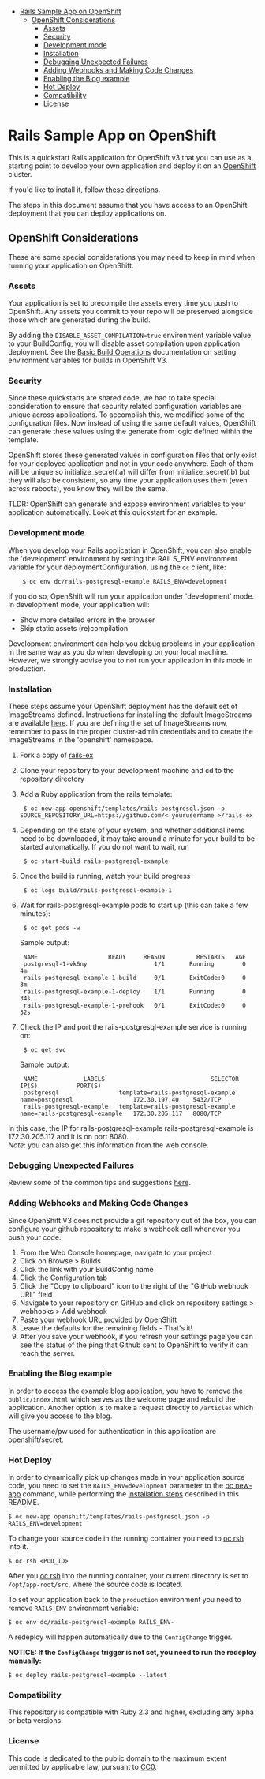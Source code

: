 

<!-- toc -->

- [Rails Sample App on OpenShift](#rails-sample-app-on-openshift)
  * [OpenShift Considerations](#openshift-considerations)
    + [Assets](#assets)
    + [Security](#security)
    + [Development mode](#development-mode)
    + [Installation](#installation)
    + [Debugging Unexpected Failures](#debugging-unexpected-failures)
    + [Adding Webhooks and Making Code Changes](#adding-webhooks-and-making-code-changes)
    + [Enabling the Blog example](#enabling-the-blog-example)
    + [Hot Deploy](#hot-deploy)
    + [Compatibility](#compatibility)
    + [License](#license)

<!-- tocstop -->

Rails Sample App on OpenShift
============================

This is a quickstart Rails application for OpenShift v3 that you can use as a starting point to develop your own application and deploy it on an [OpenShift](https://github.com/openshift/origin) cluster.

If you'd like to install it, follow [these directions](https://github.com/sclorg/rails-ex/blob/master/README.md#installation).  

The steps in this document assume that you have access to an OpenShift deployment that you can deploy applications on.

OpenShift Considerations
------------------------
These are some special considerations you may need to keep in mind when running your application on OpenShift.

### Assets
Your application is set to precompile the assets every time you push to OpenShift.
Any assets you commit to your repo will be preserved alongside those which are generated during the build.

By adding the ```DISABLE_ASSET_COMPILATION=true``` environment variable value to your BuildConfig, you will disable asset compilation upon application deployment.  See the [Basic Build Operations](https://docs.okd.io/latest/dev_guide/builds/basic_build_operations.html#starting-a-build) documentation on setting environment variables for builds in OpenShift V3.

### Security
Since these quickstarts are shared code, we had to take special consideration to ensure that security related configuration variables are unique across applications. To accomplish this, we modified some of the configuration files. Now instead of using the same default values, OpenShift can generate these values using the generate from logic defined within the template.

OpenShift stores these generated values in configuration files that only exist for your deployed application and not in your code anywhere. Each of them will be unique so initialize_secret(:a) will differ from initialize_secret(:b) but they will also be consistent, so any time your application uses them (even across reboots), you know they will be the same.

TLDR: OpenShift can generate and expose environment variables to your application automatically. Look at this quickstart for an example.

### Development mode
When you develop your Rails application in OpenShift, you can also enable the 'development' environment by setting the RAILS_ENV environment variable for your deploymentConfiguration, using the `oc` client, like:  

		$ oc env dc/rails-postgresql-example RAILS_ENV=development


If you do so, OpenShift will run your application under 'development' mode. In development mode, your application will:  
*  Show more detailed errors in the browser  
*  Skip static assets (re)compilation  

Development environment can help you debug problems in your application in the same way as you do when developing on your local machine. However, we strongly advise you to not run your application in this mode in production.

### Installation
These steps assume your OpenShift deployment has the default set of ImageStreams defined. Instructions for installing the default ImageStreams are available [here](https://docs.okd.io/latest/install_config/imagestreams_templates.html).  If you are defining the set of ImageStreams now, remember to pass in the proper cluster-admin credentials and to create the ImageStreams in the 'openshift' namespace.

1. Fork a copy of [rails-ex](https://github.com/sclorg/rails-ex)
2. Clone your repository to your development machine and cd to the repository directory
3. Add a Ruby application from the rails template:

		$ oc new-app openshift/templates/rails-postgresql.json -p SOURCE_REPOSITORY_URL=https://github.com/< yourusername >/rails-ex 

4. Depending on the state of your system, and whether additional items need to be downloaded, it may take around a minute for your build to be started automatically.  If you do not want to wait, run

		$ oc start-build rails-postgresql-example

5. Once the build is running, watch your build progress  

		$ oc logs build/rails-postgresql-example-1

6. Wait for rails-postgresql-example pods to start up (this can take a few minutes):  

		$ oc get pods -w


	Sample output:  

		NAME                    READY     REASON         RESTARTS   AGE
		postgresql-1-vk6ny                   1/1       Running        0          4m
		rails-postgresql-example-1-build     0/1       ExitCode:0     0          3m
		rails-postgresql-example-1-deploy    1/1       Running        0          34s
		rails-postgresql-example-1-prehook   0/1       ExitCode:0     0          32s



7. Check the IP and port the rails-postgresql-example service is running on:  

		$ oc get svc


	Sample output:  

		NAME             LABELS                              SELECTOR              IP(S)           PORT(S)
		postgresql                 template=rails-postgresql-example   name=postgresql                 172.30.197.40    5432/TCP
		rails-postgresql-example   template=rails-postgresql-example   name=rails-postgresql-example   172.30.205.117   8080/TCP


In this case, the IP for rails-postgresql-example rails-postgresql-example is 172.30.205.117 and it is on port 8080.  
*Note*: you can also get this information from the web console.


### Debugging Unexpected Failures

Review some of the common tips and suggestions [here](https://github.com/openshift/origin/blob/master/docs/debugging-openshift.md).

### Adding Webhooks and Making Code Changes
Since OpenShift V3 does not provide a git repository out of the box, you can configure your github repository to make a webhook call whenever you push your code.

1. From the Web Console homepage, navigate to your project
2. Click on Browse > Builds
3. Click the link with your BuildConfig name
4. Click the Configuration tab
5. Click the "Copy to clipboard" icon to the right of the "GitHub webhook URL" field
6. Navigate to your repository on GitHub and click on repository settings > webhooks > Add webhook
7. Paste your webhook URL provided by OpenShift
8. Leave the defaults for the remaining fields - That's it!
9. After you save your webhook, if you refresh your settings page you can see the status of the ping that Github sent to OpenShift to verify it can reach the server.  

### Enabling the Blog example
In order to access the example blog application, you have to remove the
`public/index.html` which serves as the welcome page and rebuild the application.
Another option is to make a request directly to `/articles` which will give you access to the blog.

The username/pw used for authentication in this application are openshift/secret.

### Hot Deploy

In order to dynamically pick up changes made in your application source code, you need to set the `RAILS_ENV=development` parameter to the [oc new-app](https://docs.okd.io/latest/cli_reference/basic_cli_operations.html#basic-cli-operations) command, while performing the [installation steps](https://github.com/sclorg/rails-ex#installation) described in this README.

	$ oc new-app openshift/templates/rails-postgresql.json -p RAILS_ENV=development

To change your source code in the running container you need to [oc rsh](https://docs.okd.io/latest/cli_reference/basic_cli_operations.html#troubleshooting-and-debugging-cli-operations) into it.

	$ oc rsh <POD_ID>

After you [oc rsh](hhttps://docs.okd.io/latest/cli_reference/basic_cli_operations.html#troubleshooting-and-debugging-cli-operations) into the running container, your current directory is set to `/opt/app-root/src`, where the source code is located.

To set your application back to the `production` environment you need to remove `RAILS_ENV` environment variable:

	$ oc env dc/rails-postgresql-example RAILS_ENV-

A redeploy will happen automatically due to the `ConfigChange` trigger.

**NOTICE: If the `ConfigChange`  trigger is not set, you need to run the redeploy manually:**
 
	$ oc deploy rails-postgresql-example --latest

### Compatibility

This repository is compatible with Ruby 2.3 and higher, excluding any alpha or beta versions.

### License
This code is dedicated to the public domain to the maximum extent permitted by applicable law, pursuant to [CC0](http://creativecommons.org/publicdomain/zero/1.0/).
